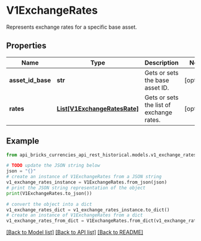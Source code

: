 # V1ExchangeRates

Represents exchange rates for a specific base asset.

## Properties

Name | Type | Description | Notes
------------ | ------------- | ------------- | -------------
**asset_id_base** | **str** | Gets or sets the base asset ID. | [optional] 
**rates** | [**List[V1ExchangeRatesRate]**](V1ExchangeRatesRate.md) | Gets or sets the list of exchange rates. | [optional] 

## Example

```python
from api_bricks_currencies_api_rest_historical.models.v1_exchange_rates import V1ExchangeRates

# TODO update the JSON string below
json = "{}"
# create an instance of V1ExchangeRates from a JSON string
v1_exchange_rates_instance = V1ExchangeRates.from_json(json)
# print the JSON string representation of the object
print(V1ExchangeRates.to_json())

# convert the object into a dict
v1_exchange_rates_dict = v1_exchange_rates_instance.to_dict()
# create an instance of V1ExchangeRates from a dict
v1_exchange_rates_from_dict = V1ExchangeRates.from_dict(v1_exchange_rates_dict)
```
[[Back to Model list]](../README.md#documentation-for-models) [[Back to API list]](../README.md#documentation-for-api-endpoints) [[Back to README]](../README.md)


